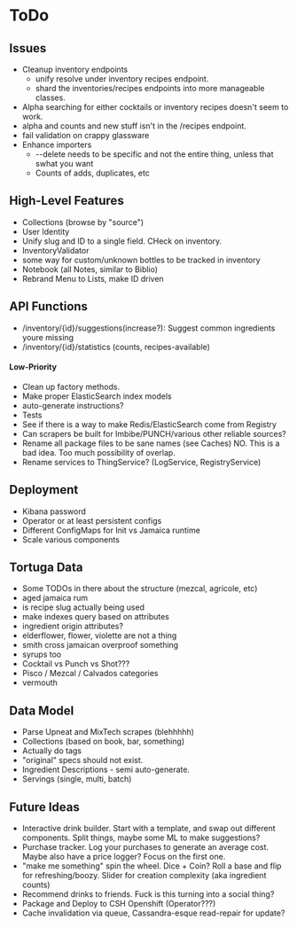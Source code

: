 ToDo
====

Issues
------
* Cleanup inventory endpoints
  * unify resolve under inventory recipes endpoint.
  * shard the inventories/recipes endpoints into more manageable classes.
* Alpha searching for either cocktails or inventory recipes doesn't seem to work.
* alpha and counts and new stuff isn't in the /recipes endpoint.
* fail validation on crappy glassware
* Enhance importers
  * --delete needs to be specific and not the entire thing, unless that swhat you want
  * Counts of adds, duplicates, etc

High-Level Features
-------------------
* Collections (browse by "source")
* User Identity
* Unify slug and ID to a single field. CHeck on inventory.
* InventoryValidator
* some way for custom/unknown bottles to be tracked in inventory
* Notebook (all Notes, similar to Biblio)
* Rebrand Menu to Lists, make ID driven

API Functions
-------------
* /inventory/{id}/suggestions(increase?): Suggest common ingredients youre missing
* /inventory/{id}/statistics (counts, recipes-available)

#### Low-Priority
* Clean up factory methods.
* Make proper ElasticSearch index models
* auto-generate instructions?
* Tests 
* See if there is a way to make Redis/ElasticSearch come from Registry
* Can scrapers be built for Imbibe/PUNCH/various other reliable sources?
* Rename all package files to be sane names (see Caches)
  NO. This is a bad idea. Too much possibility of overlap.
* Rename services to ThingService? (LogService, RegistryService)

Deployment
----------
* Kibana password
* Operator or at least persistent configs
* Different ConfigMaps for Init vs Jamaica runtime
* Scale various components

Tortuga Data
------------
* Some TODOs in there about the structure (mezcal, agricole, etc)
* aged jamaica rum 
* is recipe slug actually being used
* make indexes query based on attributes
* ingredient origin attributes?
* elderflower, flower, violette are not a thing
* smith cross jamaican overproof something
* syrups too
* Cocktail vs Punch vs Shot???
* Pisco / Mezcal / Calvados categories
* vermouth

Data Model
----------
* Parse Upneat and MixTech scrapes (blehhhhh)
* Collections (based on book, bar, something)
* Actually do tags
* "original" specs should not exist.
* Ingredient Descriptions - semi auto-generate.
* Servings (single, multi, batch)

Future Ideas
------------
* Interactive drink builder. Start with a template, and swap out different
  components. Split things, maybe some ML to make suggestions?
* Purchase tracker. Log your purchases to generate an average cost. Maybe
  also have a price logger? Focus on the first one.
* "make me something" spin the wheel. Dice + Coin? Roll a base and 
  flip for refreshing/boozy. Slider for creation complexity (aka ingredient counts)
* Recommend drinks to friends. Fuck is this turning into a social thing?
* Package and Deploy to CSH Openshift (Operator???)
* Cache invalidation via queue, Cassandra-esque read-repair for update?
